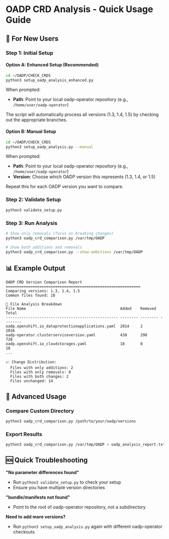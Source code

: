 # OADP CRD Analysis - Quick Usage Guide

## 🎯 For New Users

### Step 1: Initial Setup

#### Option A: Enhanced Setup (Recommended)
```bash
cd ~/OADP/CHECK_CRDS
python3 setup_oadp_analysis_enhanced.py
```

When prompted:
- **Path**: Point to your local oadp-operator repository (e.g., `/home/user/oadp-operator`)

The script will automatically process all versions (1.3, 1.4, 1.5) by checking out the appropriate branches.

#### Option B: Manual Setup
```bash
cd ~/OADP/CHECK_CRDS
python3 setup_oadp_analysis.py --manual
```

When prompted:
- **Path**: Point to your local oadp-operator repository (e.g., `/home/user/oadp-operator`)
- **Version**: Choose which OADP version this represents (1.3, 1.4, or 1.5)

Repeat this for each OADP version you want to compare.

### Step 2: Validate Setup
```bash
python3 validate_setup.py
```

### Step 3: Run Analysis
```bash
# Show only removals (focus on breaking changes)
python3 oadp_crd_comparison.py /var/tmp/OADP

# Show both additions and removals  
python3 oadp_crd_comparison.py --show-additions /var/tmp/OADP
```

## 📊 Example Output

```
OADP CRD Version Comparison Report
============================================================
Comparing versions: 1.3, 1.4, 1.5
Common files found: 18

📄 File Analysis Breakdown
File Name                                          Added    Removed  Total   
-------------------------------------------------- -------- -------- --------
oadp.openshift.io_dataprotectionapplications.yaml  2014     2        2016    
oadp-operator.clusterserviceversion.yaml           438      290      728     
oadp.openshift.io_cloudstorages.yaml               18       0        18      
...

📈 Change Distribution:
  Files with only additions: 2
  Files with only removals: 0
  Files with both changes: 2
  Files unchanged: 14
```

## 🔧 Advanced Usage

### Compare Custom Directory
```bash
python3 oadp_crd_comparison.py /path/to/your/oadp/versions
```

### Export Results
```bash
python3 oadp_crd_comparison.py /var/tmp/OADP > oadp_analysis_report.txt
```

## 🆘 Quick Troubleshooting

**"No parameter differences found"**
- Run `python3 validate_setup.py` to check your setup
- Ensure you have multiple version directories

**"bundle/manifests not found"**  
- Point to the root of oadp-operator repository, not a subdirectory

**Need to add more versions?**
- Run `python3 setup_oadp_analysis.py` again with different oadp-operator checkouts